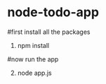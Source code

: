 # node-todo-app

#first install all the packages 
1. npm install


#now run the app

2. node app.js
